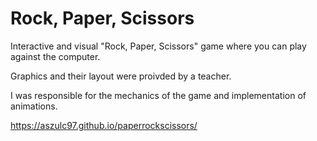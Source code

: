 # Rock, Paper, Scissors
 Interactive and visual "Rock, Paper, Scissors" game where you can play against the computer.
 
 Graphics and their layout were proivded by a teacher. 
 
 I was responsible for the mechanics of the game and implementation of animations.
 
 https://aszulc97.github.io/paperrockscissors/
